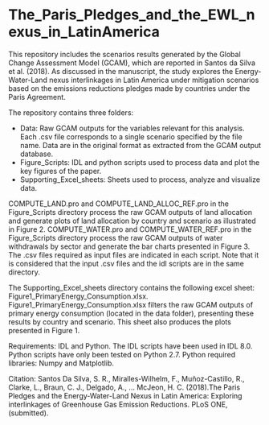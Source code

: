# The_Paris_Pledges_and_the_EWL_nexus_in_LatinAmerica

This repository includes the scenarios results generated by the Global Change Assessment Model (GCAM), which are reported in Santos da Silva et al. (2018). As discussed in the manuscript, the study explores the Energy-Water-Land nexus interlinkages in Latin America under mitigation scenarios based on the emissions reductions pledges made by countries under the Paris Agreement. 

The repository contains three folders: 
-	Data: Raw GCAM outputs for the variables relevant for this analysis. Each .csv file corresponds to a single scenario specified by the file name. Data are in the original format as extracted from the GCAM output database.
-	Figure_Scripts: IDL and python scripts used to process data and plot the key figures of the paper.
-	 Supporting_Excel_sheets: Sheets used to process, analyze and visualize data.

COMPUTE_LAND.pro and COMPUTE_LAND_ALLOC_REF.pro in the Figure_Scripts directory process the raw GCAM outputs of land allocation and generate plots of land allocation by country and scenario as illustrated in Figure 2. COMPUTE_WATER.pro and COMPUTE_WATER_REF.pro in the Figure_Scripts directory process the raw GCAM outputs of water withdrawals by sector and generate the bar charts presented in Figure 3. The .csv files required as input files are indicated in each script. Note that it is considered that the input .csv files and the idl scripts are in the same directory.

The Supporting_Excel_sheets directory contains the following excel sheet: Figure1_PrimaryEnergy_Consumption.xlsx. Figure1_PrimaryEnergy_Consumption.xlsx filters the raw GCAM outputs of primary energy consumption (located in the data folder), presenting these results by country and scenario. This sheet also produces the plots presented in Figure 1. 

Requirements: IDL and Python. The IDL scripts have been used in IDL 8.0. Python scripts have only been tested on Python 2.7. Python required libraries: Numpy and Matplotlib.

Citation:
Santos Da Silva, S. R., Miralles-Wilhelm, F., Muñoz-Castillo, R., Clarke, L., Braun, C. J., Delgado, A., … McJeon, H. C. (2018).The Paris Pledges and the Energy-Water-Land Nexus in Latin America: Exploring interlinkages of Greenhouse Gas Emission Reductions. PLoS ONE, (submitted).
